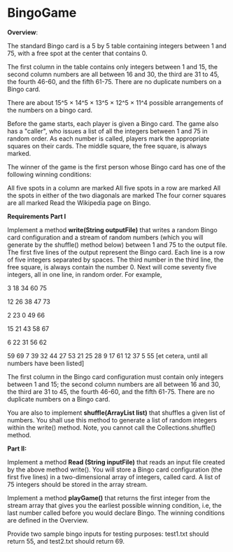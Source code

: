 # BingoGame

**Overview**:

The standard Bingo card is a 5 by 5 table containing integers between 1 and 75, with a free spot at the center that contains 0.

The first column in the table contains only integers between 1 and 15, the second column numbers are all between 16 and 30, the third are 31 to 45, the fourth 46-60, and the fifth 61-75. 
There are no duplicate numbers on a Bingo card.

There are about 15^5 × 14^5 × 13^5 × 12^5 × 11^4 possible arrangements of the numbers on a bingo card.

Before the game starts, each player is given a Bingo card. The game also has a "caller", who issues a list of all the integers between 1 and 75 in random order. As each number is called, players mark the appropriate squares on their cards. The middle square, the free square, is always marked.

The winner of the game is the first person whose Bingo card has one of the following winning conditions:

All five spots in a column are marked
All five spots in a row are marked
All the spots in either of the two diagonals are marked
The four corner squares are all marked
Read the Wikipedia page on Bingo.

**Requirements Part I**

Implement a method **write(String outputFile)** that writes a random Bingo card configuration and a stream of random numbers (which you will generate by the shuffle() method below) between 1 and 75 to the output file. The first five lines of the output represent the Bingo card. Each line is a row of five integers separated by spaces. The third number in the third line, the free square, is always contain the number 0. Next will come seventy five integers, all in one line, in random order. For example,

3 18 34 60 75

12 26 38 47 73

 2 23  0 49 66
 
15 21 43 58 67

 6 22 31 56 62
 
59 69 7 39 32 44 27 53 21 25 28 9 17 61 12 37 5 55 [et cetera, until all numbers have been listed]

The first column in the Bingo card configuration must contain only integers between 1 and 15; the second column numbers are all between 16 and 30, the third are 31 to 45, the fourth 46-60, and the fifth 61-75. There are no duplicate numbers on a Bingo card.

You are also to implement **shuffle(ArrayList list)** that shuffles a given list of numbers. You shall use this method to generate a list of random integers within the write() method. Note, you cannot call the Collections.shuffle() method.

**Part II:**

Implement a method **Read (String inputFile)** that reads an input file created by the above method write(). You will store a Bingo card configuration (the first five lines) in a two-dimensional array of integers, called card. A list of 75 integers should be stored in the array stream.

Implement a method **playGame()** that returns the first integer from the stream array that gives you the earliest possible winning condition, i.e, the last number called before you would declare Bingo. The winning conditions are defined in the Overview.

Provide two sample bingo inputs for testing purposes: test1.txt should return 55, and test2.txt should return 69.


